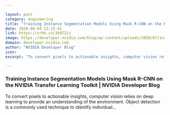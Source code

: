 ```yaml
---

layout: post
category: engineering
title: "Training Instance Segmentation Models Using Mask R-CNN on the NVIDIA Transfer Learning Toolkit"
date: 2020-08-04 13:15:41
link: https://vrhk.co/3k9TZiz
image: https://developer.nvidia.com/blog/wp-content/uploads/2020/07/instance-segmentation-masks-1.png
domain: developer.nvidia.com
author: "NVIDIA Developer Blog"
icon: 
excerpt: "To convert pixels to actionable insights, computer vision relies on deep learning to provide an understanding of the environment. Object detection is a commonly used technique to identify individual…"

---
```


### Training Instance Segmentation Models Using Mask R-CNN on the NVIDIA Transfer Learning Toolkit | NVIDIA Developer Blog

To convert pixels to actionable insights, computer vision relies on deep learning to provide an understanding of the environment. Object detection is a commonly used technique to identify individual…